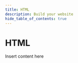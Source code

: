 ```yaml
---
title: HTML
description: Build your website
hide_table_of_contents: true
---
```


# HTML

Insert content here
